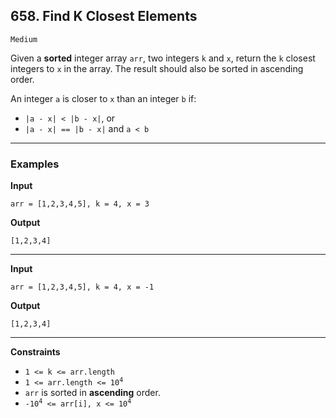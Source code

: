## 658. Find K Closest Elements

`Medium`

Given a <strong>sorted</strong> integer array <code>arr</code>, two integers <code>k</code> and <code>x</code>, return the <code>k</code> closest integers to <code>x</code> in the array. The result should also be sorted in ascending order.

An integer <code>a</code> is closer to <code>x</code> than an integer <code>b</code> if:

<ul>
<li><code>|a - x| &lt; |b - x|</code>, or</li>
<li><code>|a - x| == |b - x|</code> and <code>a &lt; b</code></li>
</ul>

---

### Examples

**Input**
```
arr = [1,2,3,4,5], k = 4, x = 3
```

**Output**
```
[1,2,3,4]
```

---

**Input**
```
arr = [1,2,3,4,5], k = 4, x = -1
```

**Output**
```
[1,2,3,4]
```

---

**Constraints**

<ul>
<li><code>1 &lt;= k &lt;= arr.length</code></li>
<li><code>1 &lt;= arr.length &lt;= 10<sup>4</sup></code></li>
<li><code>arr</code> is sorted in <strong>ascending</strong> order.</li>
<li><code>-10<sup>4</sup> &lt;= arr[i], x &lt;= 10<sup>4</sup></code></li>
</ul>
